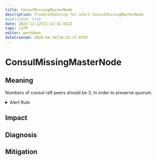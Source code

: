 ```yaml
---
title: ConsulMissingMasterNode
description: Troubleshooting for alert ConsulMissingMasterNode
#published: true
date: 2023-12-12T21:12:32.022Z
tags: LGTM
editor: markdown
dateCreated: 2020-04-10T18:32:27.079Z
---
```


# ConsulMissingMasterNode

## Meaning
[//]: # "Short paragraph that explains what the alert means"
Numbers of consul raft peers should be 3, in order to preserve quorum.

<details>
  <summary>Alert Rule</summary>

  ```yaml
alert: ConsulMissingMasterNode
expr: consul_raft_peers < 3
for: 0m
labels:
    severity: critical
annotations:
    summary: Consul missing master node (instance {{ $labels.instance }})
    description: |-
        Numbers of consul raft peers should be 3, in order to preserve quorum.
          VALUE = {{ $value }}
          LABELS = {{ $labels }}
    runbook: https://github.com/srerun/prometheus-alerts/content/runbooks/ConsulMissingMasterNode

  ```
</details>


## Impact
[//]: # "What could / will happen if the alert is not addressed"



## Diagnosis
[//]: # "Steps to take to identify the cause of the problem"



## Mitigation
[//]: # "The steps necessary to resolve the alert"
